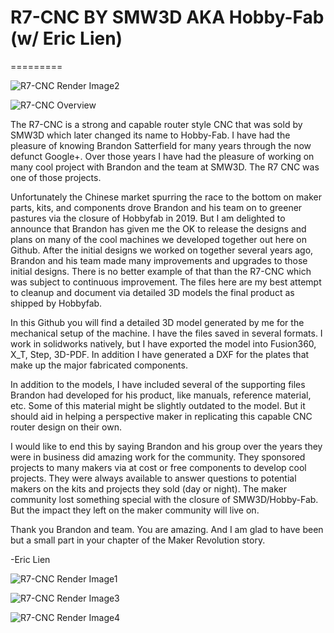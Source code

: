# R7-CNC BY SMW3D AKA Hobby-Fab (w/ Eric Lien)
=========

![R7-CNC Render Image2](https://github.com/eclsnowman/R7-CNC/blob/master/01%20-%20R7%20Pictures/R7_CNC-Render2.png?raw=true)

![R7-CNC Overview](https://github.com/eclsnowman/R7-CNC/blob/master/01%20-%20R7%20Pictures/R7CNC-Overview.png?raw=true)

The R7-CNC is a strong and capable router style CNC that was sold by SMW3D which later changed its name to Hobby-Fab. I have had the pleasure of knowing Brandon Satterfield for many years through the now defunct Google+. Over those years I have had the pleasure of working on many cool project with Brandon and the team at SMW3D. The R7 CNC was one of those projects. 

Unfortunately the Chinese market spurring the race to the bottom on maker parts, kits, and components drove Brandon and his team on to greener pastures via the closure of Hobbyfab in 2019. But I am delighted to announce that Brandon has given me the OK to release the designs and plans on many of the cool machines we developed together out here on Github. After the initial designs we worked on together several years ago, Brandon and his team made many improvements and upgrades to those initial designs. There is no better example of that than the R7-CNC which was subject to continuous improvement. The files here are my best attempt to cleanup and document via detailed 3D models the final product as shipped by Hobbyfab.

In this Github you will find a detailed 3D model generated by me for the mechanical setup of the machine. I have the files saved in several formats. I work in solidworks natively, but I have exported the model into Fusion360, X_T, Step, 3D-PDF. In addition I have generated a DXF for the plates that make up the major fabricated components.

In addition to the models, I have included several of the supporting files Brandon had developed for his product, like manuals, reference material, etc. Some of this material might be slightly outdated to the model. But it should aid in helping a perspective maker in replicating this capable CNC router design on their own.

I would like to end this by saying Brandon and his group over the years they were in business did amazing work for the community. They sponsored projects to many makers via at cost or free components to develop cool projects. They were always available to answer questions to potential makers on the kits and projects they sold (day or night). The maker community lost something special with the closure of SMW3D/Hobby-Fab. But the impact they left on the maker community will live on.

Thank you Brandon and team. You are amazing. And I am glad to have been but a small part in your chapter of the Maker Revolution story.

-Eric Lien

![R7-CNC Render Image1](https://github.com/eclsnowman/R7-CNC/blob/master/01%20-%20R7%20Pictures/R7_CNC-Render1.png?raw=true)

![R7-CNC Render Image3](https://github.com/eclsnowman/R7-CNC/blob/master/01%20-%20R7%20Pictures/R7_CNC-Render3.png?raw=true)

![R7-CNC Render Image4](https://github.com/eclsnowman/R7-CNC/blob/master/01%20-%20R7%20Pictures/R7_CNC-Render4.png?raw=true)

